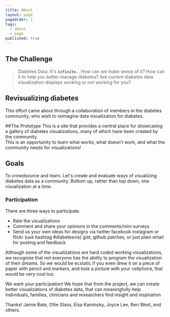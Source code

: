 ```yaml
---
title: About
layout: page
pageOrder: 1
tags: 
  - about
  - page
published: true
---
```


## The Challenge

> Diabetes Data.  It's **`infinite`**... How can we make sense of it?
> How can it to help you better manage diabetes?
> Are current diabetes data visualization displays working or not working for you? 

## Revisualizing diabetes

This effort came about through a collaboration of members in the diabetes community,
who wish to reimagine data visualization for diabetes.  

##The Prototype
This is a site that provides a central place for showcasing a gallery of
diabetes visualizations, many of which have been created by the community.  
This is an opportunity to learn what works, what doesn’t work, and what the
community needs for visualizations!

## Goals

To crowdsource and learn.  Let's create and evaluate ways of visualizing diabetes
data as a community.  Bottom up, rather than top down, one visualization at a time. 

### Participation

There are three ways to participate.
* Rate the visualizations 
* Comment and share your opinions in the comments/mini surveys
* Send us your own ideas for designs via twitter facebook instagram or flickr (use hashtag #diabetesvis) gist, github patches, or just plain email for posting and feedback

Although some of the visualizations are hard coded working visualizations, we
recognize that not everyone has the ability to program the visualization of
their dreams.  So we would be ecstatic if you even drew it on a piece of paper
with pencil and markers, and took a picture with your cellphone, that would be
very cool too. 

We want your participation! We hope that from the project, we can create better
visualizations of diabetes data, that can meaningfully help individuals, families, clinicians and researchers find insight and inspiration

Thanks!  Jamie Bate, Ollie Glass, Elsa Kaminsky, Joyce Lee, Ben West, and others.

